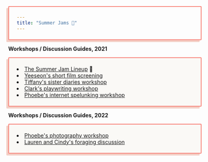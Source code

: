 ```yaml
---
title: "Summer Jams 🍯"
---
```

<style>
div {
  border: solid 2px;
  background: #FAF9F6;
  color: black;
  border-color: #F88379;
  border-radius: 2px;
  padding: 20px;
  box-shadow: -5px 5px #F3CFC6;
}
</style>

**Workshops / Discussion Guides, 2021**

<div>
<li><a href="https://docs.google.com/document/d/19pOQ626xP4uwkvG2R6f0oRmyuVkajVQlD17mI6LrRno/edit?usp=sharing">The Summer Jam Lineup</a> 🍓</li>
<li><a href="https://docs.google.com/document/d/1ZemGZ0EWAlFY46RnqDV5SwzxoWNmv8kKMUMec6Mz-V0/edit?usp=sharing">Yeeseon's short film screening</a></li>
<li><a href="https://docs.google.com/presentation/d/1upZKZoEFpOZ5FjhIq_5AAXdgxcr10cDgukuywItwvVc/edit?usp=sharing">Tiffany's sister diaries workshop</a></li>
<li><a href="https://docs.google.com/presentation/d/1XfNeGe7aPRgTJNezTJUILZVVhcnTLjF5PEP-aaiiRFI/edit?usp=sharing">Clark's playwriting workshop</a></li>
<li><a href="https://docs.google.com/presentation/d/10PlncVWLsfCT0Oy3TO_Us_0ZpNQUA60LwyW2EUFTDhU/edit?usp=sharing">Phoebe's internet spelunking workshop</a></li>
</div>

**Workshops / Discussion Guides, 2022**

<div>
<li><a href="https://docs.google.com/presentation/d/1qF7EwmyOmBTaDsLCbpsQv3-cXzCvt4FFIarHhZYZnTo/edit?usp=sharing">Phoebe's photography workshop</a></li>
<li><a href="https://drive.google.com/drive/folders/1FCwcHPaoh5rTw5bzugAhNSAo_SUKvP_s?usp=sharing">Lauren and Cindy's foraging discussion</a></li>
</div>